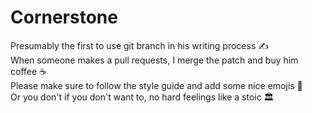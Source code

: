 # Cornerstone
Presumably the first to use git branch in his writing process ✍️  
When someone makes a pull requests, I merge the patch and buy him coffee ☕  
Please make sure to follow the style guide and add some nice emojis 🫡  
Or you don't if you don't want to, no hard feelings like a stoic 🏛  
